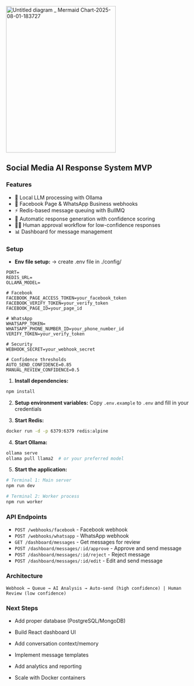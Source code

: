 
<img width="300" height="400" alt="Untitled diagram _ Mermaid Chart-2025-08-01-183727" src="https://github.com/user-attachments/assets/cf9c6618-0dfd-440e-92b5-4edb6a8e3235" />

## Social Media AI Response System MVP

### Features
- 🤖 Local LLM processing with Ollama
- 📱 Facebook Page & WhatsApp Business webhooks
- ⚡ Redis-based message queuing with BullMQ
- 🎯 Automatic response generation with confidence scoring
- 👨‍💼 Human approval workflow for low-confidence responses
- 📊 Dashboard for message management

### Setup
- **Env file setup:**
-> create .env file in ./config/
```.evn
PORT=
REDIS_URL=
OLLAMA_MODEL=

# Facebook
FACEBOOK_PAGE_ACCESS_TOKEN=your_facebook_token
FACEBOOK_VERIFY_TOKEN=your_verify_token
FACEBOOK_PAGE_ID=your_page_id

# WhatsApp
WHATSAPP_TOKEN=
WHATSAPP_PHONE_NUMBER_ID=your_phone_number_id
VERIFY_TOKEN=your_verify_token

# Security
WEBHOOK_SECRET=your_webhook_secret

# Confidence thresholds
AUTO_SEND_CONFIDENCE=0.85
MANUAL_REVIEW_CONFIDENCE=0.5
```

1. **Install dependencies:**
```bash
npm install
```

2. **Setup environment variables:**
Copy `.env.example` to `.env` and fill in your credentials

3. **Start Redis:**
```bash
docker run -d -p 6379:6379 redis:alpine
```

4. **Start Ollama:**
```bash
ollama serve
ollama pull llama2  # or your preferred model
```

5. **Start the application:**
```bash
# Terminal 1: Main server
npm run dev

# Terminal 2: Worker process
npm run worker
```

### API Endpoints

- `POST /webhooks/facebook` - Facebook webhook
- `POST /webhooks/whatsapp` - WhatsApp webhook
- `GET /dashboard/messages` - Get messages for review
- `POST /dashboard/messages/:id/approve` - Approve and send message
- `POST /dashboard/messages/:id/reject` - Reject message
- `POST /dashboard/messages/:id/edit` - Edit and send message

### Architecture

```
Webhook → Queue → AI Analysis → Auto-send (high confidence) | Human Review (low confidence)
```

### Next Steps
- Add proper database (PostgreSQL/MongoDB)
- Build React dashboard UI
- Add conversation context/memory
- Implement message templates
- Add analytics and reporting

- Scale with Docker containers



